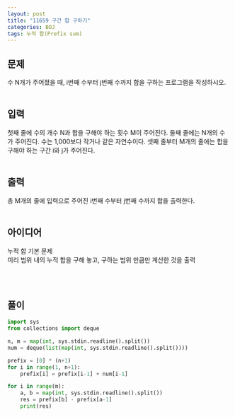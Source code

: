 ```yaml
---
layout: post
title: "11659 구간 합 구하기"
categories: BOJ
tags: 누적 합(Prefix sum)
---
```



## 문제
수 N개가 주어졌을 때, i번째 수부터 j번째 수까지 합을 구하는 프로그램을 작성하시오.
<br><br>


## 입력
첫째 줄에 수의 개수 N과 합을 구해야 하는 횟수 M이 주어진다. 둘째 줄에는 N개의 수가 주어진다. 수는 1,000보다 작거나 같은 자연수이다. 셋째 줄부터 M개의 줄에는 합을 구해야 하는 구간 i와 j가 주어진다.
<br><br>


## 출력
총 M개의 줄에 입력으로 주어진 i번째 수부터 j번째 수까지 합을 출력한다.
<br><br>


## 아이디어
누적 합 기본 문제  
미리 범위 내의 누적 합을 구해 놓고, 구하는 범위 만큼만 계산한 것을 출력  

<br><br>

## 풀이
```python
import sys
from collections import deque

n, m = map(int, sys.stdin.readline().split())
num = deque(list(map(int, sys.stdin.readline().split())))

prefix = [0] * (n+1)
for i in range(1, n+1):
    prefix[i] = prefix[i-1] + num[i-1]

for i in range(m):
    a, b = map(int, sys.stdin.readline().split())
    res = prefix[b] - prefix[a-1]
    print(res)
```


        

